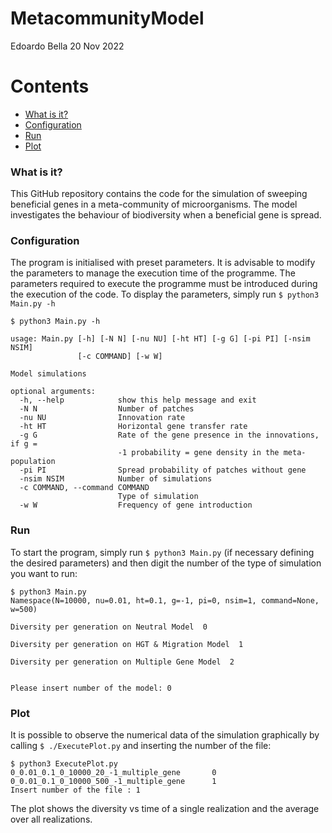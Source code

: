 # MetacommunityModel

Edoardo Bella 20 Nov 2022

Contents
========

 * [What is it?](#What)
 * [Configuration](#Configuration)
 * [Run](#Run)
 * [Plot](#Plot)

### What is it?

This GitHub repository contains the code for the simulation of sweeping beneficial genes in a meta-community of microorganisms. The model investigates the behaviour of biodiversity when a beneficial gene is spread.


### Configuration

The program is initialised with preset parameters. It is advisable to modify the parameters to manage the execution time of the programme.
The parameters required to execute the programme must be introduced during the execution of the code.
To display the parameters, simply run `$ python3 Main.py -h`


```shell
$ python3 Main.py -h

usage: Main.py [-h] [-N N] [-nu NU] [-ht HT] [-g G] [-pi PI] [-nsim NSIM]
               [-c COMMAND] [-w W]

Model simulations

optional arguments:
  -h, --help            show this help message and exit
  -N N                  Number of patches
  -nu NU                Innovation rate
  -ht HT                Horizontal gene transfer rate
  -g G                  Rate of the gene presence in the innovations, if g =
                        -1 probability = gene density in the meta-population
  -pi PI                Spread probability of patches without gene
  -nsim NSIM            Number of simulations
  -c COMMAND, --command COMMAND
                        Type of simulation
  -w W                  Frequency of gene introduction
```

### Run
To start the program, simply run `$ python3 Main.py` (if necessary defining the desired parameters) and then digit the number of the type of simulation you want to run:

```shell
$ python3 Main.py 
Namespace(N=10000, nu=0.01, ht=0.1, g=-1, pi=0, nsim=1, command=None, w=500)

Diversity per generation on Neutral Model  0

Diversity per generation on HGT & Migration Model  1

Diversity per generation on Multiple Gene Model  2


Please insert number of the model: 0

```


### Plot
It is possible to observe the numerical data of the simulation graphically by calling `$ ./ExecutePlot.py` and inserting the number of the file:

```shell
$ python3 ExecutePlot.py 
0_0.01_0.1_0_10000_20_-1_multiple_gene		 0
0_0.01_0.1_0_10000_500_-1_multiple_gene		 1
Insert number of the file : 1
```
The plot shows the diversity vs time of a single realization and the average over all realizations.



